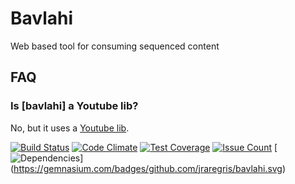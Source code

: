 # Bavlahi

Web based tool for consuming sequenced content

## FAQ

### Is [bavlahi] a Youtube lib?

No, but it uses a [Youtube lib](https://github.com/Fullscreen/yt).

[![Build Status](https://travis-ci.org/jraregris/bavlahi.svg?branch=master)](https://travis-ci.org/jraregris/bavlahi)
[![Code Climate](https://codeclimate.com/github/jraregris/bavlahi/badges/gpa.svg)](https://codeclimate.com/github/jraregris/bavlahi)
[![Test Coverage](https://codeclimate.com/github/jraregris/bavlahi/badges/coverage.svg)](https://codeclimate.com/github/jraregris/bavlahi/coverage)
[![Issue Count](https://codeclimate.com/github/jraregris/bavlahi/badges/issue_count.svg)](https://codeclimate.com/github/jraregris/bavlahi)
[![Dependencies](https://gemnasium.com/badges/github.com/jraregris/bavlahi.svg)]
(https://gemnasium.com/badges/github.com/jraregris/bavlahi.svg)

